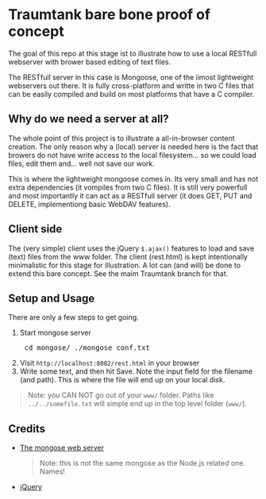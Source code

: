 # Traumtank bare bone proof of concept
The goal of this repo at this stage ist to illustrate how to use a local RESTfull webserver with brower based editing of text files.

The RESTfull server in this case is Mongoose, one of the iimost lightweight webservers out there. It is fully cross-platform and writte in two C files that can be easily compiled and build on most platforms that have a C compiler.

## Why do we need a server at all?
The whole point of this project is to illustrate a all-in-browser content creation. The only reason why a (local) server is needed here is the fact that browers do not have write access to the local filesystem... so we could load files, edit them and... well not save our work.

This is where the lightweight mongoose comes in. Its very small and has not extra dependencies (it vompiles from two C files). It is still very powerfull and most importantly it can act as a RESTfull server (it does GET, PUT and DELETE, implementiong basic WebDAV features).

## Client side
The (very simple) client uses the jQuery `$.ajax()` features to load and save (text) files from the www folder. The client (rest.html) is kept intentionally minimalistic for this stage for illustration. A lot can (and will) be done to extend this bare concept. See the maim Traumtank branch for that.

## Setup and Usage
There are only a few steps to get going. 

1. Start mongose server<pre>
	cd mongose/
	./mongose conf.txt</pre>
2. Visit `http://localhost:8082/rest.html` in your browser
3. Write some text, and then hit Save. Note the input field for the filename (and path). This is where the file will end up on your local disk. 
> Note: you CAN NOT go out of your `www/` folder. 
Paths like `../../somefile.txt`
will simple end up in the top level folder (`www/`).

## Credits
* [The mongose web server](https://github.com/valenok/mongoose)
  >Note: this is not the same mongose as the Node.js related one. Names!
* [jQuery](http://jquery.com)